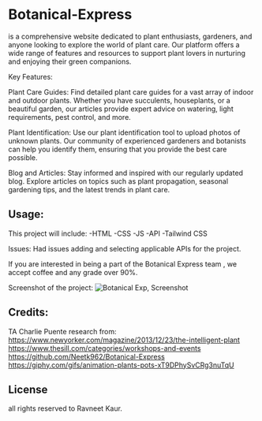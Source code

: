 # Botanical-Express
 is a comprehensive website dedicated to plant enthusiasts, gardeners, and anyone looking to explore the world of plant care. Our platform offers a wide range of features and resources to support plant lovers in nurturing and enjoying their green companions.

 Key Features:

Plant Care Guides: Find detailed plant care guides for a vast array of indoor and outdoor plants. Whether you have succulents, houseplants, or a beautiful garden, our articles provide expert advice on watering, light requirements, pest control, and more.

Plant Identification: Use our plant identification tool to upload photos of unknown plants. Our community of experienced gardeners and botanists can help you identify them, ensuring that you provide the best care possible.

Blog and Articles: Stay informed and inspired with our regularly updated blog. Explore articles on topics such as plant propagation, seasonal gardening tips, and the latest trends in plant care.





## Usage:
This project will include: 
-HTML
-CSS
-JS 
-API
-Tailwind CSS

Issues: 
Had issues adding and selecting applicable APIs for the project. 

If you are interested in being a part of the Botanical Express team , we accept coffee and any grade over 90%. 

Screenshot of the project:
![Botanical Exp, Screenshot](https://github.com/Neetk962/Botanical-Express/assets/131637944/4fa06ade-c630-41e4-abee-574e2d14eea9)




## Credits:
TA Charlie Puente 
research from: 
https://www.newyorker.com/magazine/2013/12/23/the-intelligent-plant 
https://www.thesill.com/categories/workshops-and-events
https://github.com/Neetk962/Botanical-Express
https://giphy.com/gifs/animation-plants-pots-xT9DPhySvCRg3nuTqU


## License 
all rights reserved to Ravneet Kaur.